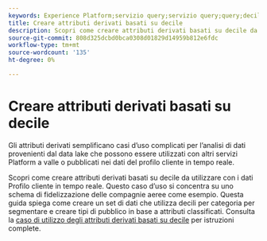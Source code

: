 ```yaml
---
keywords: Experience Platform;servizio query;servizio query;query;decili;attributi derivati;
title: Creare attributi derivati basati su decile
description: Scopri come creare attributi derivati basati su decile da utilizzare con i dati Real-time Customer Profile in base a uno schema di fidelizzazione delle compagnie aeree come scenario di esempio.
source-git-commit: 808d325dcbd0bca0308d01829d14959b812e6fdc
workflow-type: tm+mt
source-wordcount: '135'
ht-degree: 0%

---
```


# Creare attributi derivati basati su decile

Gli attributi derivati semplificano casi d’uso complicati per l’analisi di dati provenienti dal data lake che possono essere utilizzati con altri servizi Platform a valle o pubblicati nei dati del profilo cliente in tempo reale.

Scopri come creare attributi derivati basati su decile da utilizzare con i dati Profilo cliente in tempo reale. Questo caso d’uso si concentra su uno schema di fidelizzazione delle compagnie aeree come esempio. Questa guida spiega come creare un set di dati che utilizza decili per categoria per segmentare e creare tipi di pubblico in base a attributi classificati. Consulta la [caso di utilizzo degli attributi derivati basati su decile](../../use-cases/deciles-use-case.md) per istruzioni complete.


